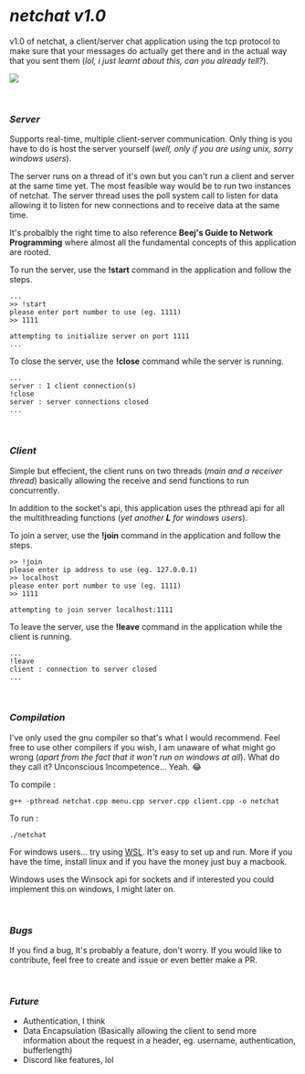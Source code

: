 # *netchat v1.0*

v1.0 of netchat, a client/server chat application using the tcp protocol to make sure that your messages do actually get there and in the actual way that you sent them (*lol, i just learnt about this, can you already tell?*).

<img src="res/netchat-v10.gif">

&ensp;  
### ***Server***

Supports real-time, multiple client-server communication. Only thing is you have to do is host the server yourself (*well, only if you are using unix, sorry windows users*). 

The server runs on a thread of it's own but you can't run a client and server at the same time yet. The most feasible way would be to run two instances of netchat. The server thread uses the poll system call to listen for data allowing it to listen for new connections and to receive data at the same time.

It's probalbly the right time to also reference **Beej's Guide to Network Programming** where almost all the fundamental concepts of this application are rooted.  

To run the server, use the **!start** command in the application and follow the steps.

```
...
>> !start
please enter port number to use (eg. 1111)
>> 1111

attempting to initialize server on port 1111 
...
```  
To close the server, use the **!close** command while the server is running.
```
...
server : 1 client connection(s)
!close
server : server connections closed 
...
```  
&ensp;  
### ***Client***  

Simple but effecient, the client runs on two threads (*main and a receiver thread*) basically allowing the receive and send functions to run concurrently.  

In addition to the socket's api, this application uses the pthread api for all the multithreading functions (*yet another **L** for windows users*).

To join a server, use the **!join** command in the application and follow the steps.

```
>> !join
please enter ip address to use (eg. 127.0.0.1)
>> localhost
please enter port number to use (eg. 1111)
>> 1111

attempting to join server localhost:1111
```

To leave the server, use the **!leave** command in the application while the client is running.
```
...
!leave
client : connection to server closed
...
```
&ensp;  
### ***Compilation***

I've only used the gnu compiler so that's what I would recommend. Feel free to use other compilers if you wish, I am unaware of what might go wrong (*apart from the fact that it won't run on windows at all*). What do they call it? Unconscious Incompetence... Yeah. 😂  

To compile :
```
g++ -pthread netchat.cpp menu.cpp server.cpp client.cpp -o netchat
```
To run :
```
./netchat
```

For windows users... try using <a href="https://docs.microsoft.com/en-us/windows/wsl/install-win10">WSL</a>. It's easy to set up and run. More if you have the time, install linux and if you have the money just buy a macbook.

Windows uses the Winsock api for sockets and if interested you could implement this on windows, I might later on. 

&ensp;
### ***Bugs***

If you find a bug, It's probably a feature, don't worry. If you would like to contribute, feel free to create and issue or even better make a PR.  

&ensp;
### ***Future***
  
- Authentication, I think  
- Data Encapsulation (Basically allowing the client to send more information about the request in a header, eg. username, authentication, bufferlength)   
- Discord like features, lol
